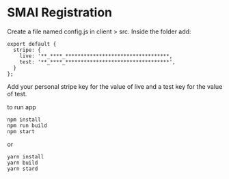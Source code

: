 # SMAI Registration

Create a file named config.js in client > src. Inside the folder add:

```
export default {
  stripe: {
    live: '**_****_**********************************,
    test: '**_****_**********************************',
  }
};
```

Add your personal stripe key for the value of live and a test key for the value of test.


to run app

```
npm install
npm run build
npm start
```

or

```
yarn install
yarn build
yarn stard
```

